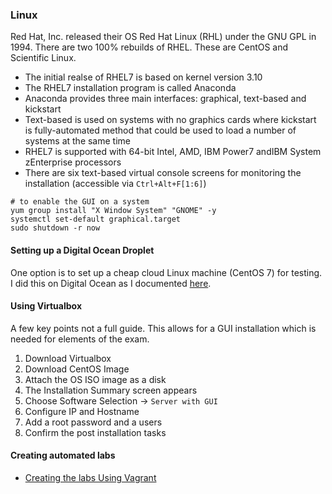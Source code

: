 ### Linux

Red Hat, Inc. released their OS Red Hat Linux (RHL) under the GNU GPL in 1994. There are two 100% rebuilds of RHEL. These are CentOS and Scientific Linux. 

* The initial realse of RHEL7 is based on kernel version 3.10
* The RHEL7 installation program is called Anaconda
* Anaconda provides three main interfaces: graphical, text-based and kickstart
* Text-based is used on systems with no graphics cards where kickstart is fully-automated method that could be used to load a number of systems at the same time 
* RHEL7 is supported with 64-bit Intel, AMD, IBM Power7 andIBM System zEnterprise processors
* There are six text-based virtual console screens for monitoring the installation (accessible via `Ctrl+Alt+F[1:6]`)

```
# to enable the GUI on a system 
yum group install "X Window System" "GNOME" -y
systemctl set-default graphical.target
sudo shutdown -r now
```

#### Setting up a Digital Ocean Droplet

One option is to set up a cheap cloud Linux machine (CentOS 7) for testing. I did this on Digital Ocean as I documented [here](https://morsonluke.github.io/projects/droplet/).

#### Using Virtualbox

A few key points not a full guide. This allows for a GUI installation which is needed for elements of the exam.

1. Download Virtualbox
2. Download CentOS Image
3. Attach the OS ISO image as a disk
4. The Installation Summary screen appears
5. Choose Software Selection -> `Server with GUI`
6. Configure IP and Hostname 
7. Add a root password and a users
8. Confirm the post installation tasks

#### Creating automated labs

* [Creating the labs Using Vagrant](https://github.com/AnwarYagoub/RHCSA-RHCE-Lab-Environment)